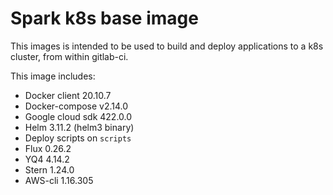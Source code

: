 # Spark k8s base image

This images is intended to be used to build and deploy applications to a k8s cluster, from
within gitlab-ci.

This image includes:

- Docker client 20.10.7
- Docker-compose v2.14.0
- Google cloud sdk 422.0.0
- Helm 3.11.2 (helm3 binary)
- Deploy scripts on `scripts`
- Flux 0.26.2
- YQ4 4.14.2
- Stern 1.24.0
- AWS-cli 1.16.305
